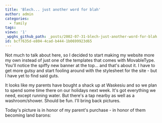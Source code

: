 ```yaml
---
title: 'Blech... just another word for blah'
author: admin
categories:
  - family
tags: 
views: '1'
_wpghs_github_path: _posts/2002-07-31-blech-just-another-word-for-blah.md
id: bcf7635d-e804-4cad-b444-1b0699923d65
---
```

<p>Not much to talk about here, so I decided to start making my website more my own instead of just one of the templates that comes with MovableType. You'll notice the spiffy new banner at the top... and that's about it. I have to get more gutsy and start fooling around with the stylesheet for the site - but I have yet to find said guts.</p>
<p>It looks like my parents have bought a shack up at Waskesiu and so we plan to spend some time there on our holidays next week. It's got everything we need, except running water. But there's a tap nearby as well as a washroom/shower. Should be fun. I'll bring back pictures.</p>
<p>Today's picture is in honor of my parent's purchase - in honor of them becoming land barons:</p>
